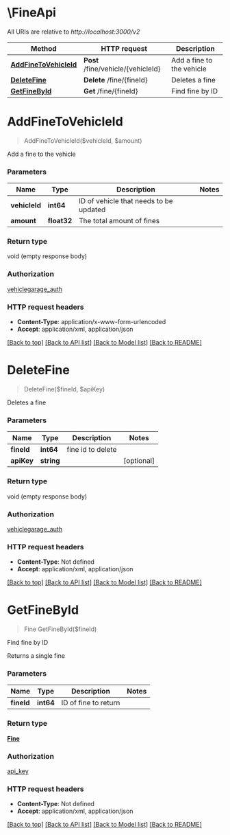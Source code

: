 # \FineApi

All URIs are relative to *http://localhost:3000/v2*

Method | HTTP request | Description
------------- | ------------- | -------------
[**AddFineToVehicleId**](FineApi.md#AddFineToVehicleId) | **Post** /fine/vehicle/{vehicleId} | Add a fine to the vehicle
[**DeleteFine**](FineApi.md#DeleteFine) | **Delete** /fine/{fineId} | Deletes a fine
[**GetFineById**](FineApi.md#GetFineById) | **Get** /fine/{fineId} | Find fine by ID


# **AddFineToVehicleId**
> AddFineToVehicleId($vehicleId, $amount)

Add a fine to the vehicle




### Parameters

Name | Type | Description  | Notes
------------- | ------------- | ------------- | -------------
 **vehicleId** | **int64**| ID of vehicle that needs to be updated | 
 **amount** | **float32**| The total amount of fines | 

### Return type

void (empty response body)

### Authorization

[vehiclegarage_auth](../README.md#vehiclegarage_auth)

### HTTP request headers

 - **Content-Type**: application/x-www-form-urlencoded
 - **Accept**: application/xml, application/json

[[Back to top]](#) [[Back to API list]](../README.md#documentation-for-api-endpoints) [[Back to Model list]](../README.md#documentation-for-models) [[Back to README]](../README.md)

# **DeleteFine**
> DeleteFine($fineId, $apiKey)

Deletes a fine




### Parameters

Name | Type | Description  | Notes
------------- | ------------- | ------------- | -------------
 **fineId** | **int64**| fine id to delete | 
 **apiKey** | **string**|  | [optional] 

### Return type

void (empty response body)

### Authorization

[vehiclegarage_auth](../README.md#vehiclegarage_auth)

### HTTP request headers

 - **Content-Type**: Not defined
 - **Accept**: application/xml, application/json

[[Back to top]](#) [[Back to API list]](../README.md#documentation-for-api-endpoints) [[Back to Model list]](../README.md#documentation-for-models) [[Back to README]](../README.md)

# **GetFineById**
> Fine GetFineById($fineId)

Find fine by ID

Returns a single fine


### Parameters

Name | Type | Description  | Notes
------------- | ------------- | ------------- | -------------
 **fineId** | **int64**| ID of fine to return | 

### Return type

[**Fine**](Fine.md)

### Authorization

[api_key](../README.md#api_key)

### HTTP request headers

 - **Content-Type**: Not defined
 - **Accept**: application/xml, application/json

[[Back to top]](#) [[Back to API list]](../README.md#documentation-for-api-endpoints) [[Back to Model list]](../README.md#documentation-for-models) [[Back to README]](../README.md)

